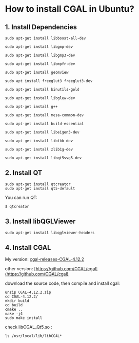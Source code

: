 # How to install CGAL in Ubuntu?

## 1. Install Dependencies

```shell script
sudo apt-get install libboost-all-dev

sudo apt-get install libgmp-dev

sudo apt-get install libgmp3-dev

sudo apt-get install libmpfr-dev

sudo apt-get install geomview

sudo apt install freeglut3 freeglut3-dev

sudo apt-get install binutils-gold

sudo apt-get install libglew-dev

sudo apt-get install g++

sudo apt-get install mesa-common-dev

sudo apt-get install build-essential

sudo apt-get install libeigen3-dev

sudo apt-get install libtbb-dev

sudo apt-get install zlib1g-dev

sudo apt-get install libqt5svg5-dev
```

## 2. Install QT

```shell script
sudo apt-get install qtcreator
sudo apt-get install qt5-default
```

You can run QT: 
```shell script
$ qtcreator
```

## 3. Install libQGLViewer
```shell script
sudo apt-get install libqglviewer-headers
```

## 4. Install CGAL
My version: [cgal-releases-CGAL-4.12.2](https://github.com/CGAL/cgal/releases/download/releases%2FCGAL-4.12.2/CGAL-4.12.2.zip)

other version: [https://github.com/CGAL/cgal](https://github.com/CGAL/cgal)

download the source code, then compile and install cgal:
```shell script
unzip CGAL-4.12.2.zip
cd CGAL-4.12.2/
mkdir build
cd build
cmake ..
make -j4
sudo make install
```
check libCGAL_Qt5.so :
```shell script
ls /usr/local/lib/libCGAL*
```

